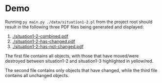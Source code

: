 # Demo

Running `py main.py ./data/situation1-2.pl` from the project root should result in the following three PDF files being generated and displayed:
1. [./situation1-2-combined.pdf](./situation1-2-combined.pdf)
2. [./situation1-2-has-changed.pdf](./situation1-2-has-changed.pdf)
2. [./situation1-2-has-not-changed.pdf](./situation1-2-has-not-changed.pdf)

The first file contains all objects, with those that have moved/were destroyed between situation1-2 and situation1-3 highlighted in yellow/red.

The second file contains only objects that have changed, while the third file contains all unchanged objects.